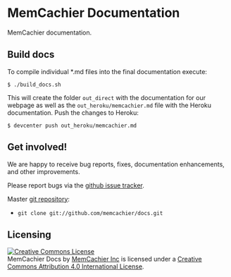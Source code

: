 # MemCachier Documentation

MemCachier documentation.

## Build docs

To compile individual \*.md files into the final documentation execute:

```shell
$ ./build_docs.sh
```

This will create the folder `out_direct` with the documentation for our webpage
as well as the `out_heroku/memcachier.md` file with the Heroku documentation.
Push the changes to Heroku:

```shell
$ devcenter push out_heroku/memcachier.md
```

## Get involved!

We are happy to receive bug reports, fixes, documentation
enhancements, and other improvements.

Please report bugs via the [github issue
tracker](http://github.com/memcachier/docs/issues).

Master [git repository](http://github.com/memcachier/docs):

* `git clone git://github.com/memcachier/docs.git`

## Licensing

<a rel="license"
href="http://creativecommons.org/licenses/by/4.0/"><img alt="Creative
Commons License" style="border-width:0"
src="https://i.creativecommons.org/l/by/4.0/88x31.png" /></a><br
/><span xmlns:dct="http://purl.org/dc/terms/"
property="dct:title">MemCachier Docs </span> by <a
xmlns:cc="http://creativecommons.org/ns#"
href="https://github.com/memcachier/docs"
property="cc:attributionName" rel="cc:attributionURL">MemCachier
Inc</a> is licensed under a <a rel="license"
href="http://creativecommons.org/licenses/by/4.0/">Creative Commons
Attribution 4.0 International License</a>.
